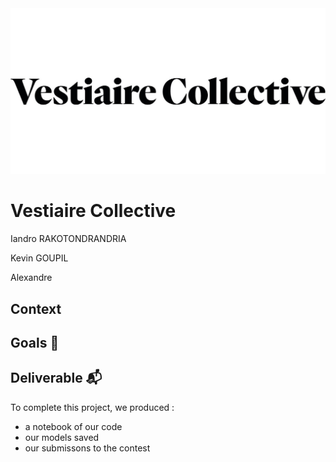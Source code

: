 <img src="./src/vc_logo.jpg">


# Vestiaire Collective

Iandro RAKOTONDRANDRIA

Kevin GOUPIL

Alexandre 

## Context 

## Goals 🎯

## Deliverable 📬

To complete this project, we produced : 

- a notebook of our code
- our models saved
- our submissons to the contest